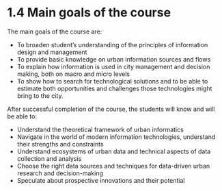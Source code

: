 # 1.4 Main goals of the course

The main goals of the course are:

- To broaden student’s understanding of the principles of information design and management 
- To provide basic knowledge on urban information sources and flows 
- To explain how information is used in city management and decision making, both on macro and micro levels 
- To show how to search for technological solutions and to be able to estimate both opportunities and challenges those technologies might bring to the city. 


After successful completion of the course, the students will know and will be able to:

- Understand the theoretical framework of urban informatics 
- Navigate in the world of modern information technologies, understand their strengths and constraints 
- Understand ecosystems of urban data and technical aspects of data collection and analysis 
- Choose the right data sources and techniques for data-driven urban research and decision-making 
- Speculate about prospective innovations and their potential 
